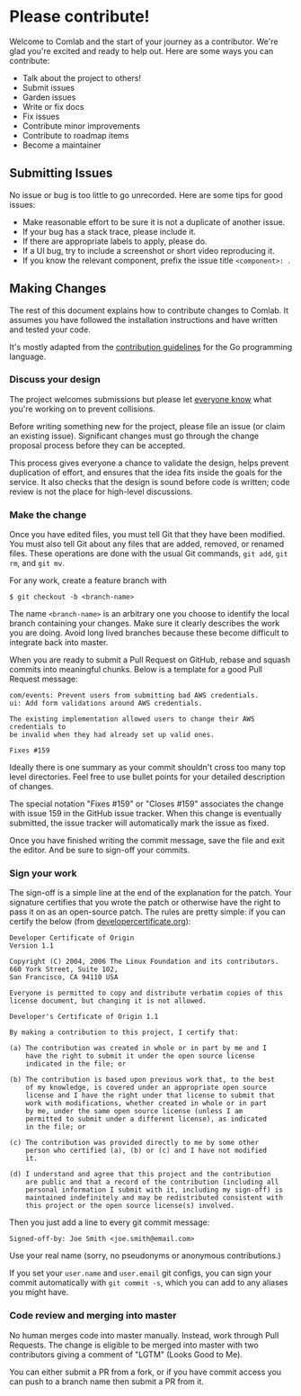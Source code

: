 # Please contribute!

Welcome to Comlab and the start of your journey as a contributor. We're glad
you're excited and ready to help out. Here are some ways you can contribute:

 * Talk about the project to others!
 * Submit issues
 * Garden issues
 * Write or fix docs
 * Fix issues
 * Contribute minor improvements
 * Contribute to roadmap items
 * Become a maintainer

## Submitting Issues

No issue or bug is too little to go unrecorded. Here are some tips for good issues:

  * Make reasonable effort to be sure it is not a duplicate of another issue.
  * If your bug has a stack trace, please include it.
  * If there are appropriate labels to apply, please do.
  * If a UI bug, try to include a screenshot or short video reproducing it.
  * If you know the relevant component, prefix the issue title `<component>: `.

## Making Changes

The rest of this document explains how to contribute changes to Comlab.
It assumes you have followed the installation instructions and have written and
tested your code.

It's mostly adapted from the [contribution
guidelines](https://golang.org/doc/contribute.html) for the Go programming
language.

### Discuss your design

The project welcomes submissions but please let [everyone know](
https://slack.gliderlabs.com/) what you're working on to prevent
collisions.

Before writing something new for the project, please file an issue (or claim an
existing issue). Significant changes must go through the change proposal process
before they can be accepted.

This process gives everyone a chance to validate the design, helps prevent
duplication of effort, and ensures that the idea fits inside the goals for the
service. It also checks that the design is sound before code is written; code
review is not the place for high-level discussions.

### Make the change

Once you have edited files, you must tell Git that they have been modified. You
must also tell Git about any files that are added, removed, or renamed files.
These operations are done with the usual Git commands, `git add`, `git rm`, and
`git mv`.

For any work, create a feature branch with

```
$ git checkout -b <branch-name>
```

The name `<branch-name>` is an arbitrary one you choose to identify the local
branch containing your changes. Make sure it clearly describes the work you are
doing. Avoid long lived branches because these become difficult to integrate
back into master.

When you are ready to submit a Pull Request on GitHub, rebase and squash commits
into meaningful chunks. Below is a template for a good Pull Request message:

```
com/events: Prevent users from submitting bad AWS credentials.
ui: Add form validations around AWS credentials.

The existing implementation allowed users to change their AWS credentials to
be invalid when they had already set up valid ones.

Fixes #159
```

Ideally there is one summary as your commit shouldn't cross too many top level
directories. Feel free to use bullet points for your detailed description of
changes.

The special notation "Fixes #159" or "Closes #159" associates the change with
issue 159 in the GitHub issue tracker. When this change is eventually submitted,
the issue tracker will automatically mark the issue as fixed.

Once you have finished writing the commit message, save the file and exit the
editor. And be sure to sign-off your commits.

### Sign your work

The sign-off is a simple line at the end of the explanation for the patch. Your
signature certifies that you wrote the patch or otherwise have the right to pass
it on as an open-source patch. The rules are pretty simple: if you can certify
the below (from [developercertificate.org](http://developercertificate.org/)):

```
Developer Certificate of Origin
Version 1.1

Copyright (C) 2004, 2006 The Linux Foundation and its contributors.
660 York Street, Suite 102,
San Francisco, CA 94110 USA

Everyone is permitted to copy and distribute verbatim copies of this
license document, but changing it is not allowed.

Developer's Certificate of Origin 1.1

By making a contribution to this project, I certify that:

(a) The contribution was created in whole or in part by me and I
    have the right to submit it under the open source license
    indicated in the file; or

(b) The contribution is based upon previous work that, to the best
    of my knowledge, is covered under an appropriate open source
    license and I have the right under that license to submit that
    work with modifications, whether created in whole or in part
    by me, under the same open source license (unless I am
    permitted to submit under a different license), as indicated
    in the file; or

(c) The contribution was provided directly to me by some other
    person who certified (a), (b) or (c) and I have not modified
    it.

(d) I understand and agree that this project and the contribution
    are public and that a record of the contribution (including all
    personal information I submit with it, including my sign-off) is
    maintained indefinitely and may be redistributed consistent with
    this project or the open source license(s) involved.
```

Then you just add a line to every git commit message:

    Signed-off-by: Joe Smith <joe.smith@email.com>

Use your real name (sorry, no pseudonyms or anonymous contributions.)

If you set your `user.name` and `user.email` git configs, you can sign your
commit automatically with `git commit -s`, which you can add to any aliases you
might have.

### Code review and merging into master

No human merges code into master manually. Instead, work through Pull Requests.
The change is eligible to be merged into master with two contributors giving a
comment of "LGTM" (Looks Good to Me).

You can either submit a PR from a fork, or if you have commit access you can
push to a branch name then submit a PR from it.
